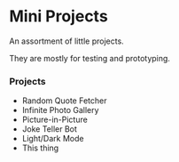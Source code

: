 # Mini Projects

An assortment of little projects.

They are mostly for testing and prototyping.

### Projects

* Random Quote Fetcher
* Infinite Photo Gallery
* Picture-in-Picture
* Joke Teller Bot
* Light/Dark Mode
* This thing
